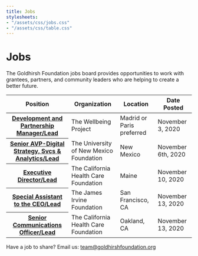 ```yaml
---
title: Jobs
stylesheets:
- "/assets/css/jobs.css"
- "/assets/css/table.css"
---
```


Jobs
===========

The Goldhirsh Foundation jobs board provides opportunities to work with grantees, partners, and community leaders who are helping to create a better future.

<table>
<thead>
<tr>
  <th scope="col">Position</th>
  <th scope="col">Organization</th>
  <th scope="col">Location</th>
  <th scope="col">Date Posted</th>
</tr>
</thead>
<tbody>

<tr>
  <th scope="row"><a href="https://www.linkedin.com/feed/update/urn:li:activity:6729014433529511936/">Development and Partnership Manager/Lead</a></th>
  <td>The Wellbeing Project</td>
  <td>Madrid or Paris preferred</td>
  <td>November 3, 2020</td>
</tr>

<tr>
  <th scope="row"><a href="https://workforcenow.adp.com/mascsr/default/mdf/recruitment/recruitment.html">Senior AVP-Digital Strategy, Svcs & Analytics/Lead</a></th>
  <td>The University of New Mexico Foundation</td>
  <td>New Mexico</td>
  <td>November 6th, 2020</td>
</tr>

<tr>
  <th scope="row"><a href="https://jobs.philanthropy.com/job/18986/executive-director/?LinkSource=HomePage">Executive Director/Lead</a></th>
  <td>The California Health Care Foundation</td>
  <td>Maine</td>
  <td>November 10, 2020</td>
</tr>

<tr>
  <th scope="row"><a href="https://www.irvine.org/job-opening/special-assistant-2020/">Special Assistant to the CEO/Lead</a></th>
  <td>The James Irvine Foundation</td>
  <td>San Francisco, CA</td>
  <td>November 13, 2020</td>
</tr>

<tr>
  <th scope="row"><a href="https://workforcenow.adp.com/mascsr/default/mdf/recruitment/recruitment.html">Senior Communications Officer/Lead</a></th>
  <td>The California Health Care Foundation</td>
  <td>Oakland, CA</td>
  <td>November 13, 2020</td>
</tr>



</tbody>
</table>

 
  

 





Have a job to share? Email us: <a href="mailto:team@goldhirshfoundation.org">team@goldhirshfoundation.org</a>


